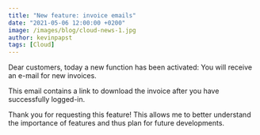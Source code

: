 ```yaml
---
title: "New feature: invoice emails"
date: "2021-05-06 12:00:00 +0200"
image: /images/blog/cloud-news-1.jpg
author: kevinpapst
tags: [Cloud]
---
```


Dear customers, today a new function has been activated: You will receive an e-mail for new invoices. 

This email contains a link to download the invoice after you have successfully logged-in.

Thank you for requesting this feature! This allows me to better understand the importance of features and thus plan for future developments.
